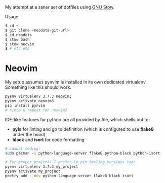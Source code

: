 My attempt at a saner set of dotfiles using [GNU Stow][1].

Usage:

```sh
$ cd ~
$ git clone <neodots-git-url>
$ cd neodots
$ stow bash
$ stow neovim
$ # etc etc
```

# Neovim

My setup assumes pynvim is installed in its own dedicated virtualenv.
Something like this should work:

```sh
pyenv virtualenv 3.7.3 neovim3
pyenv activate neovim3
pip install pynvim
# rinse & repeat for neovim2
```

IDE-like features for python are all provided by Ale, which shells out to:

- **pyls** for linting and go to definition (which is configured to use
  **flake8** under the hood)
- **black** and **isort** for code formatting

```sh
# casual coding:
sudo pacman -S python-language-server flake8 python-black python-isort

# for proper projects I prefer to pin tooling versions too:
pyenv virtualenv 3.7.3 my_project
pyenv activate my_project
poetry add --dev python-language-server flake8 black isort
```

[1]: https://www.gnu.org/software/stow/

